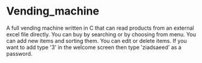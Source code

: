 # Vending_machine
A full vending machine written in C that can read products from an external excel file directly.
You can buy by searching or by choosing from menu.
You can add new items and sorting them.
You can edit or delete items.
If you want to add type '3' in the welcome screen then type 'ziadsaeed' as a password.
